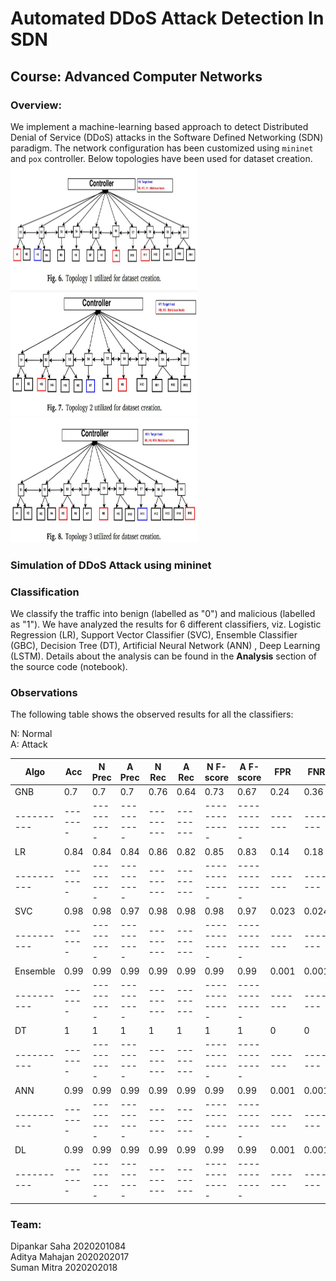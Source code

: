 # Automated DDoS Attack Detection In SDN

## Course: Advanced Computer Networks

### Overview:  
We implement a machine-learning based approach to detect Distributed Denial of Service (DDoS) attacks in the Software Defined Networking (SDN) paradigm. The network configuration has been customized using `mininet` and `pox` controller. Below topologies have been used for dataset creation.  
<img src="/Images/Topology1.JPG" alt="Topology 1" style="height: 200px; width:300px;"/> <img src="/Images/Topology2.JPG" alt="Topology 1" style="height: 200px; width:300px;"/> <img src="/Images/Topology3.JPG" alt="Topology 1" style="height: 200px; width:300px;"/>  

### Simulation of DDoS Attack using mininet

### Classification
We classify the traffic into benign (labelled as "0") and malicious (labelled as "1"). We have analyzed the results for 6 different classifiers, viz. Logistic Regression (LR), Support Vector Classifier (SVC), Ensemble Classifier (GBC), Decision Tree (DT), Artificial Neural Network (ANN) , Deep Learning (LSTM). Details about the analysis can be found in the **Analysis** section of the source code (notebook).  

### Observations
The following table shows the observed results for all the classifiers:  

N: Normal   
A: Attack  

| Algo     |   Acc |   N Prec |   A Prec |   N Rec |   A Rec |   N F-score |   A F-score |   FPR |   FNR |
|----------|-------|----------|----------|---------|---------|-------------|-------------|-------|-------|
| GNB      |  0.7  |     0.7  |     0.7  |    0.76 |    0.64 |        0.73 |        0.67 | 0.24  | 0.36  |
|----------|-------|----------|----------|---------|---------|-------------|-------------|-------|-------|
| LR       |  0.84 |     0.84 |     0.84 |    0.86 |    0.82 |        0.85 |        0.83 | 0.14  | 0.18  |
|----------|-------|----------|----------|---------|---------|-------------|-------------|-------|-------|
| SVC      |  0.98 |     0.98 |     0.97 |    0.98 |    0.98 |        0.98 |        0.97 | 0.023 | 0.024 |
|----------|-------|----------|----------|---------|---------|-------------|-------------|-------|-------|
| Ensemble |  0.99 |     0.99 |     0.99 |    0.99 |    0.99 |        0.99 |        0.99 | 0.001 | 0.001 |
|----------|-------|----------|----------|---------|---------|-------------|-------------|-------|-------|
| DT       |  1    |     1    |     1    |    1    |    1    |        1    |        1    | 0     | 0     |
|----------|-------|----------|----------|---------|---------|-------------|-------------|-------|-------|
| ANN      |  0.99 |     0.99 |     0.99 |    0.99 |    0.99 |        0.99 |        0.99 | 0.001 | 0.001 |
|----------|-------|----------|----------|---------|---------|-------------|-------------|-------|-------|
| DL       |  0.99 |     0.99 |     0.99 |    0.99 |    0.99 |        0.99 |        0.99 | 0.001 | 0.001 |
|----------|-------|----------|----------|---------|---------|-------------|-------------|-------|-------|
  



### Team:  
Dipankar Saha 2020201084  
Aditya Mahajan 2020202017  
Suman Mitra 2020202018
